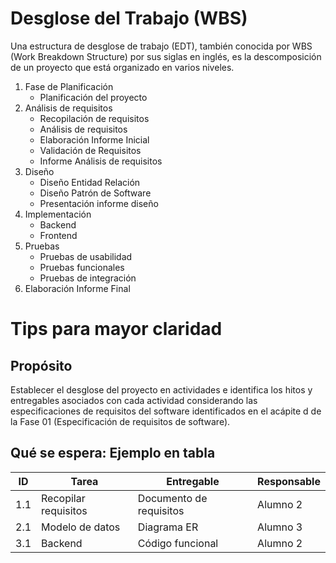# Desglose del Trabajo (WBS)
Una estructura de desglose de trabajo (EDT), también conocida por WBS (Work Breakdown Structure) por sus siglas en inglés, es la descomposición de un proyecto que está organizado en varios niveles.
1. Fase de Planificación
   - Planificación del proyecto
2. Análisis de requisitos
   - Recopilación de requisitos
   - Análisis de requisitos
   - Elaboración Informe Inicial
   - Validación de Requisitos
   - Informe Análisis de requisitos
3. Diseño
   - Diseño Entidad Relación
   - Diseño Patrón de Software
   - Presentación informe diseño
4. Implementación
   - Backend
   - Frontend
5. Pruebas
   - Pruebas de usabilidad
   - Pruebas funcionales
   - Pruebas de integración
6. Elaboración Informe Final


# Tips para mayor claridad

## Propósito
Establecer el desglose del proyecto en actividades e identifica los hitos y entregables asociados con cada actividad considerando las especificaciones de requisitos del software identificados en el acápite d de la Fase 01 (Especificación de requisitos de software).

## Qué se espera: Ejemplo en tabla
| ID | Tarea | Entregable | Responsable |
|----|-------|------------|-------------|
| 1.1 | Recopilar requisitos | Documento de requisitos | Alumno 2 |
| 2.1 | Modelo de datos | Diagrama ER | Alumno 3 |
| 3.1 | Backend | Código funcional | Alumno 2 |
